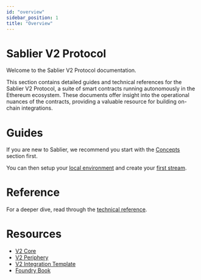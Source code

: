 ```yaml
---
id: "overview"
sidebar_position: 1
title: "Overview"
---
```


# Sablier V2 Protocol

Welcome to the Sablier V2 Protocol documentation.

This section contains detailed guides and technical references for the Sablier V2 Protocol, a suite of smart contracts
running autonomously in the Ethereum ecosystem. These documents offer insight into the operational nuances of the
contracts, providing a valuable resource for building on-chain integrations.

# Guides

If you are new to Sablier, we recommend you start with the [Concepts](/concepts/what-is-sablier) section first.

You can then setup your [local environment](./guides/01-local-environment.md) and create your
[first stream](./guides/create-stream/01-lockup-linear.mdx).

# Reference

For a deeper dive, read through the [technical reference](./reference/overview).

# Resources

- [V2 Core](https://github.com/sablier-labs/v2-core)
- [V2 Periphery](https://github.com/sablier-labs/v2-periphery)
- [V2 Integration Template](https://github.com/sablier-labs/v2-integration-template)
- [Foundry Book](https://book.getfoundry.sh/)
